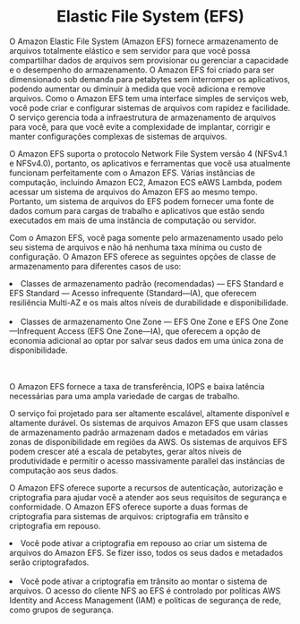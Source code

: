 <h1 align="center">Elastic File System (EFS)</h1>

O Amazon Elastic File System (Amazon EFS) fornece armazenamento de arquivos totalmente elástico e sem servidor para que você possa compartilhar dados de arquivos sem provisionar ou gerenciar a capacidade e o desempenho do armazenamento. O Amazon EFS foi criado para ser dimensionado sob demanda para petabytes sem interromper os aplicativos, podendo aumentar ou diminuir à medida que você adiciona e remove arquivos. Como o Amazon EFS tem uma interface simples de serviços web, você pode criar e configurar sistemas de arquivos com rapidez e facilidade. O serviço gerencia toda a infraestrutura de armazenamento de arquivos para você, para que você evite a complexidade de implantar, corrigir e manter configurações complexas de sistemas de arquivos.

O Amazon EFS suporta o protocolo Network File System versão 4 (NFSv4.1 e NFSv4.0), portanto, os aplicativos e ferramentas que você usa atualmente funcionam perfeitamente com o Amazon EFS. Várias instâncias de computação, incluindo Amazon EC2, Amazon ECS eAWS Lambda, podem acessar um sistema de arquivos do Amazon EFS ao mesmo tempo. Portanto, um sistema de arquivos do EFS podem fornecer uma fonte de dados comum para cargas de trabalho e aplicativos que estão sendo executados em mais de uma instância de computação ou servidor.

Com o Amazon EFS, você paga somente pelo armazenamento usado pelo seu sistema de arquivos e não há nenhuma taxa mínima ou custo de configuração. O Amazon EFS oferece as seguintes opções de classe de armazenamento para diferentes casos de uso:

<li>Classes de armazenamento padrão (recomendadas) — EFS Standard e EFS Standard — Acesso infrequente (Standard—IA), que oferecem resiliência Multi-AZ e os mais altos níveis de durabilidade e disponibilidade.</li><br>

<li>Classes de armazenamento One Zone — EFS One Zone e EFS One Zone—Infrequent Access (EFS One Zone—IA), que oferecem a opção de economia adicional ao optar por salvar seus dados em uma única zona de disponibilidade.</li><br><br>

O Amazon EFS fornece a taxa de transferência, IOPS e baixa latência necessárias para uma ampla variedade de cargas de trabalho.

O serviço foi projetado para ser altamente escalável, altamente disponível e altamente durável. Os sistemas de arquivos Amazon EFS que usam classes de armazenamento padrão armazenam dados e metadados em várias zonas de disponibilidade em regiões da AWS. Os sistemas de arquivos EFS podem crescer até a escala de petabytes, gerar altos níveis de produtividade e permitir o acesso massivamente parallel das instâncias de computação aos seus dados.

O Amazon EFS oferece suporte a recursos de autenticação, autorização e criptografia para ajudar você a atender aos seus requisitos de segurança e conformidade. O Amazon EFS oferece suporte a duas formas de criptografia para sistemas de arquivos: criptografia em trânsito e criptografia em repouso.

<li>Você pode ativar a criptografia em repouso ao criar um sistema de arquivos do Amazon EFS. Se fizer isso, todos os seus dados e metadados serão criptografados.</li><br>

<li>Você pode ativar a criptografia em trânsito ao montar o sistema de arquivos. O acesso do cliente NFS ao EFS é controlado por políticas AWS Identity and Access Management (IAM) e políticas de segurança de rede, como grupos de segurança.</li><br>